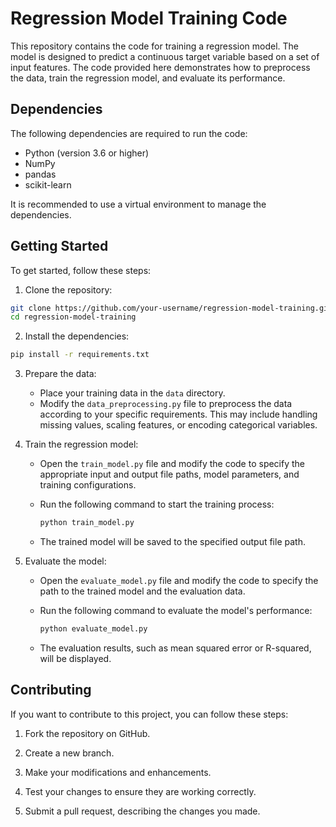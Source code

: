 # Regression Model Training Code

This repository contains the code for training a regression model. The model is designed to predict a continuous target variable based on a set of input features. The code provided here demonstrates how to preprocess the data, train the regression model, and evaluate its performance.

## Dependencies

The following dependencies are required to run the code:

- Python (version 3.6 or higher)
- NumPy
- pandas
- scikit-learn

It is recommended to use a virtual environment to manage the dependencies.

## Getting Started

To get started, follow these steps:

1. Clone the repository:

```bash
git clone https://github.com/your-username/regression-model-training.git
cd regression-model-training
```

2. Install the dependencies:

```bash
pip install -r requirements.txt
```

3. Prepare the data:

   - Place your training data in the `data` directory.
   - Modify the `data_preprocessing.py` file to preprocess the data according to your specific requirements. This may include handling missing values, scaling features, or encoding categorical variables.

4. Train the regression model:

   - Open the `train_model.py` file and modify the code to specify the appropriate input and output file paths, model parameters, and training configurations.
   - Run the following command to start the training process:

     ```bash
     python train_model.py
     ```

   - The trained model will be saved to the specified output file path.

5. Evaluate the model:

   - Open the `evaluate_model.py` file and modify the code to specify the path to the trained model and the evaluation data.
   - Run the following command to evaluate the model's performance:

     ```bash
     python evaluate_model.py
     ```

   - The evaluation results, such as mean squared error or R-squared, will be displayed.

## Contributing

If you want to contribute to this project, you can follow these steps:

1. Fork the repository on GitHub.

2. Create a new branch.

3. Make your modifications and enhancements.

4. Test your changes to ensure they are working correctly.

5. Submit a pull request, describing the changes you made.

